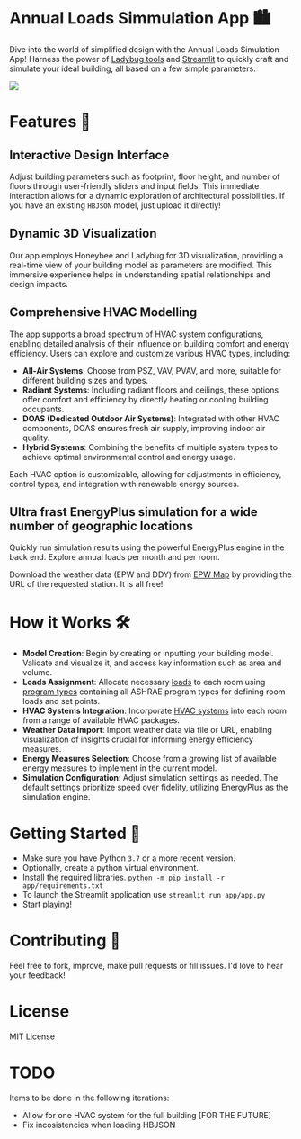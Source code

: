 # Annual Loads Simmulation App 🏙️

Dive into the world of simplified design with the Annual Loads Simulation App! Harness the power of [Ladybug tools](https://www.ladybug.tools/) and [Streamlit](https://streamlit.io/) to quickly craft and simulate your ideal building, all based on a few simple parameters.

<img src="img\demo.gif">

# Features 🌟

## Interactive Design Interface

Adjust building parameters such as footprint, floor height, and number of floors through user-friendly sliders and input fields. This immediate interaction allows for a dynamic exploration of architectural possibilities. If you have an existing `HBJSON` model, just upload it directly!

## Dynamic 3D Visualization

Our app employs Honeybee and Ladybug for 3D visualization, providing a real-time view of your building model as parameters are modified. This immersive experience helps in understanding spatial relationships and design impacts.

## Comprehensive HVAC Modelling

The app supports a broad spectrum of HVAC system configurations, enabling detailed analysis of their influence on building comfort and energy efficiency. Users can explore and customize various HVAC types, including:

- **All-Air Systems**: Choose from PSZ, VAV, PVAV, and more, suitable for different building sizes and types.
- **Radiant Systems**: Including radiant floors and ceilings, these options offer comfort and efficiency by directly heating or cooling building occupants.
- **DOAS (Dedicated Outdoor Air Systems)**: Integrated with other HVAC components, DOAS ensures fresh air supply, improving indoor air quality.
- **Hybrid Systems**: Combining the benefits of multiple system types to achieve optimal environmental control and energy usage.

Each HVAC option is customizable, allowing for adjustments in efficiency, control types, and integration with renewable energy sources.

## Ultra frast EnergyPlus simulation for a wide number of geographic locations

Quickly run simulation results using the powerful EnergyPlus engine in the back end. Explore annual loads per month and per room.

Download the weather data (EPW and DDY) from [EPW Map](https://www.ladybug.tools/epwmap/) by providing the URL of the requested station. It is all free!

# How it Works 🛠️

- **Model Creation**: Begin by creating or inputting your building model. Validate and visualize it, and access key information such as area and volume.
- **Loads Assignment**: Allocate necessary [loads](https://www.ladybug.tools/honeybee-energy/docs/honeybee_energy.load.html) to each room using [program types](https://www.ladybug.tools/honeybee-energy/docs/honeybee_energy.lib.programtypes.html#) containing all ASHRAE program types for defining room loads and set points.
- **HVAC Systems Integration**: Incorporate [HVAC systems](https://www.ladybug.tools/honeybee-energy/docs/honeybee_energy.hvac.html) into each room from a range of available HVAC packages.
- **Weather Data Import**: Import weather data via file or URL, enabling visualization of insights crucial for informing energy efficiency measures.
- **Energy Measures Selection**: Choose from a growing list of available energy measures to implement in the current model.
- **Simulation Configuration**: Adjust simulation settings as needed. The default settings prioritize speed over fidelity, utilizing EnergyPlus as the simulation engine.

# Getting Started 🚀

- Make sure you have Python `3.7` or a more recent version.
- Optionally, create a python virtual environment.
- Install the required libraries. `python -m pip install -r app/requirements.txt`
- To launch the Streamlit application use `streamlit run app/app.py`
- Start playing!

# Contributing 🤝

Feel free to fork, improve, make pull requests or fill issues. I'd love to hear your feedback!

# License

MIT License

# TODO

Items to be done in the following iterations:

- Allow for one HVAC system for the full building [FOR THE FUTURE]
- Fix incosistencies when loading HBJSON
